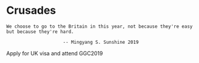 # Crusades
```
We choose to go to the Britain in this year, not because they're easy but because they're hard.

                     -- Mingyang S. Sunshine 2019
```
Apply for UK visa and attend GGC2019
